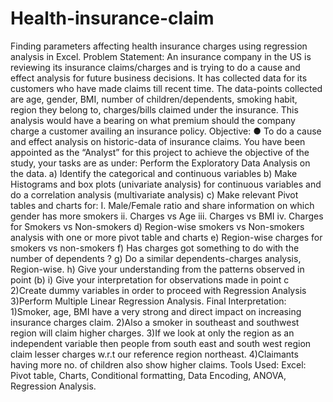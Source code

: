 # Health-insurance-claim
Finding parameters affecting health insurance charges using regression analysis in Excel.
Problem Statement:
An insurance company in the US is reviewing its insurance claims/charges and is trying to do a cause and effect analysis for future business decisions. It has collected data for its customers who have made claims till recent time. The data-points collected are age, gender, BMI, number of children/dependents, smoking habit, region they belong to, charges/bills claimed under the insurance. This analysis would have a bearing on what premium should the company charge a customer availing an insurance policy.
Objective:
● To do a cause and effect analysis on historic-data of insurance claims. You have been appointed as the “Analyst” for this project to achieve the objective of the study, your tasks are as under:
Perform the Exploratory Data Analysis on the data.
a) Identify the categorical and continuous variables
b) Make Histograms and box plots (univariate analysis) for continuous variables and do a
correlation analysis (multivariate analysis)
c) Make relevant Pivot tables and charts for:
I. Male/Female ratio and share information on which gender has more smokers
ii. Charges vs Age
iii. Charges vs BMI
iv. Charges for Smokers vs Non-smokers
d) Region-wise smokers vs Non-smokers analysis with one or more pivot table and charts
e) Region-wise charges for smokers vs non-smokers
f) Has charges got something to do with the number of dependents ?
g) Do a similar dependents-charges analysis, Region-wise.
h) Give your understanding from the patterns observed in point (b)
i) Give your interpretation for observations made in point c
2)Create dummy variables in order to proceed with Regression Analysis
3)Perform Multiple Linear Regression Analysis.
Final Interpretation:
1)Smoker, age, BMI have a very strong and direct impact on increasing insurance charges claim.
2)Also a smoker in southeast and southwest region will claim higher charges.
3)If we look at only the region as an independent variable then people from south east and south west region claim lesser charges w.r.t our reference region northeast.
4)Claimants having more no. of children also show higher claims.
Tools Used:
Excel: Pivot table, Charts, Conditional formatting, Data Encoding, ANOVA, Regression Analysis.
